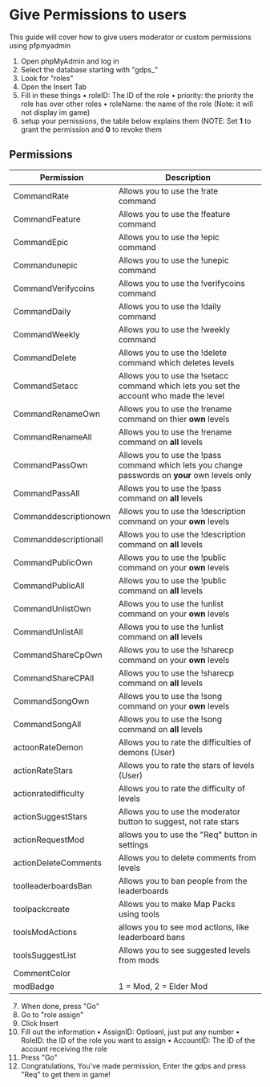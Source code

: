 # Give Permissions to users

This guide will cover how to give users moderator or custom permissions using pfpmyadmin

1. Open phpMyAdmin and log in
2. Select the database starting with "gdps_"
3. Look for "roles"
4. Open the Insert Tab
5. Fill in these things
      • roleID: The ID of the role
      • priority: the priority the role has over other roles
      • roleName: the name of the role (Note: it will not display im game)
6. setup your pernissions, the table below explains them (NOTE: Set **1** to grant the permission and **0** to revoke them

## Permissions

| Permission  | Description |
| ------------- | ------------- |
| CommandRate  | Allows you to use the !rate command |
| CommandFeature | Allows you to use the !feature command|
| CommandEpic | Allows you to use the !epic command|
| Commandunepic | Allows you to use the !unepic command|
| CommandVerifycoins | Allows you to use the !verifycoins command|
| CommandDaily | Allows you to use the !daily command|
| CommandWeekly | Allows you to use the !weekly command|
| CommandDelete | Allows you to use the !delete command which deletes levels|
| CommandSetacc | Allows you to use the !setacc command which lets you set the account who made the level|
| CommandRenameOwn | Allows you to use the !rename command on thier **own** levels|
| CommandRenameAll | Allows you to use the !rename command on **all** levels|
| CommandPassOwn | Allows you to use the !pass command which lets you change passwords on **your** own levels only|
| CommandPassAll | Allows you to use the !pass command on **all** levels|
| Commanddescriptionown | Allows you to use the !description command on your **own** levels|
| Commanddescriptionall| Allows you to use the !description command on **all** levels|
| CommandPublicOwn | Allows you to use the !public command on your **own** levels|
| CommandPublicAll | Allows you to use the !public command on **all** levels|
| CommandUnlistOwn | Allows you to use the !unlist command on your **own** levels|
| CommandUnlistAll | Allows you to use the !unlist command on **all** levels|
| CommandShareCpOwn | Allows you to use the !sharecp command on your **own** levels|
| CommandShareCPAll | Allows you to use the !sharecp command on **all** levels|
| CommandSongOwn | Allows you to use the !song command on your **own** levels|
| CommandSongAll | Allows you to use the !song command on **all** levels|
| actoonRateDemon | Allows you to rate the difficulties of demons (User)|
| actionRateStars | Allows you to rate the stars of levels (User)|
| actionratedifficulty | Allows you to rate the difficulty of levels|
| actionSuggestStars | Allows you to use the moderator button to suggest, not rate stars|
| actionRequestMod | allows you to use the "Req" button in settings|
| actionDeleteComments | Allows you to delete comments from levels|
| toolleaderboardsBan | Allows you to ban people from the leaderboards|
| toolpackcreate | Allows you to make Map Packs using tools|
| toolsModActions | allows you to see mod actions, like leaderboard bans|
| toolsSuggestList | Allows you to see suggested levels from mods|
| CommentColor| | lets you change comment colors, Use HEX code colors|
| modBadge | 1 = Mod, 2 = Elder Mod|

7. When done, press "Go"
8. Go to "role assign"
9. Click Insert
10. Fill out the information
      • AssignID: Optioanl, just put any number
      • RoleID: the ID of the role you want to assign
      • AccountID: The ID of the account receiving the role
11. Press "Go"
12. Congratulations, You've made permission, Enter the gdps and press "Req" to get them in game! 




















